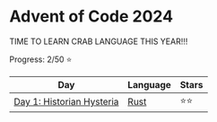 # Advent of Code 2024

TIME TO LEARN CRAB LANGUAGE THIS YEAR!!!

Progress: 2/50 ⭐

| Day                                                              | Language                    | Stars |
| ---------------------------------------------------------------- | --------------------------- | ----- |
| [Day 1: Historian Hysteria](https://adventofcode.com/2024/day/1) | [Rust](./day01/src/main.rs) | ⭐⭐  |
